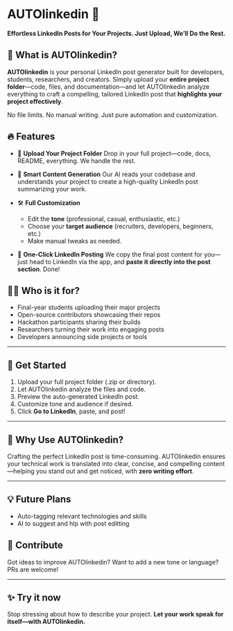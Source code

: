 # AUTOlinkedin 🚀

**Effortless LinkedIn Posts for Your Projects. Just Upload, We’ll Do the Rest.**

## 🧠 What is AUTOlinkedin?

**AUTOlinkedin** is your personal LinkedIn post generator built for developers, students, researchers, and creators. Simply upload your **entire project folder**—code, files, and documentation—and let AUTOlinkedin analyze everything to craft a compelling, tailored LinkedIn post that **highlights your project effectively**.

No file limits. No manual writing. Just pure automation and customization.

## 🔥 Features

* 📂 **Upload Your Project Folder**
  Drop in your full project—code, docs, README, everything. We handle the rest.

* 🧠 **Smart Content Generation**
  Our AI reads your codebase and understands your project to create a high-quality LinkedIn post summarizing your work.

* 🛠️ **Full Customization**

  * Edit the **tone** (professional, casual, enthusiastic, etc.)
  * Choose your **target audience** (recruiters, developers, beginners, etc.)
  * Make manual tweaks as needed.

* 🔗 **One-Click LinkedIn Posting**
  We copy the final post content for you—just head to LinkedIn via the app, and **paste it directly into the post section**. Done!

## 🧑‍💻 Who is it for?

* Final-year students uploading their major projects
* Open-source contributors showcasing their repos
* Hackathon participants sharing their builds
* Researchers turning their work into engaging posts
* Developers announcing side projects or tools

---

## 🚀 Get Started

1. Upload your full project folder (.zip or directory).
2. Let AUTOlinkedin analyze the files and code.
3. Preview the auto-generated LinkedIn post.
4. Customize tone and audience if desired.
5. Click **Go to LinkedIn**, paste, and post!

---

## 📌 Why Use AUTOlinkedin?

Crafting the perfect LinkedIn post is time-consuming. AUTOlinkedin ensures your technical work is translated into clear, concise, and compelling content—helping you stand out and get noticed, with **zero writing effort**.

---

## 💡 Future Plans

* Auto-tagging relevant technologies and skills
* AI to suggest and hlp with post editting 


## 🙌 Contribute

Got ideas to improve AUTOlinkedin? Want to add a new tone or language? PRs are welcome!

---

## ✨ Try it now

Stop stressing about how to describe your project.
**Let your work speak for itself—with AUTOlinkedin.**
